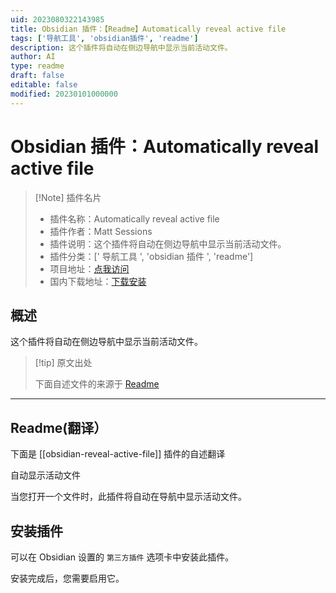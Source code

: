 ```yaml
---
uid: 2023080322143985
title: Obsidian 插件：【Readme】Automatically reveal active file
tags: ['导航工具', 'obsidian插件', 'readme']
description: 这个插件将自动在侧边导航中显示当前活动文件。
author: AI
type: readme
draft: false
editable: false
modified: 20230101000000
---
```


# Obsidian 插件：Automatically reveal active file

> [!Note] 插件名片
> - 插件名称：Automatically reveal active file
> - 插件作者：Matt Sessions
> - 插件说明：这个插件将自动在侧边导航中显示当前活动文件。
> - 插件分类：[' 导航工具 ', 'obsidian 插件 ', 'readme']
> - 项目地址：[点我访问](https://github.com/shichongrui/obsidian-reveal-active-file)
> - 国内下载地址：[下载安装](https://pkmer.cn/products/plugin/pluginMarket/?obsidian-reveal-active-file)

## 概述

这个插件将自动在侧边导航中显示当前活动文件。

> [!tip] 原文出处
>
>下面自述文件的来源于 [Readme](https://ghproxy.net/https://raw.githubusercontent.com/shichongrui/obsidian-reveal-active-file/master/README.md)
>

---

## Readme(翻译）

下面是 [[obsidian-reveal-active-file]] 插件的自述翻译

自动显示活动文件

当您打开一个文件时，此插件将自动在导航中显示活动文件。

## 安装插件

可以在 Obsidian 设置的 `第三方插件` 选项卡中安装此插件。

安装完成后，您需要启用它。
